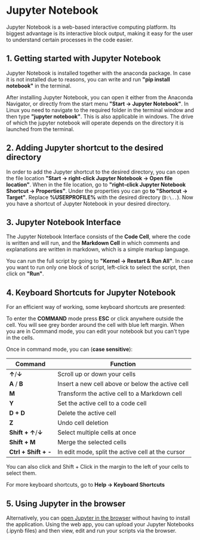 # Jupyter Notebook
Jupyter Notebook is a web-based interactive computing platform. Its biggest advantage is its interactive block output, making it easy for the user to understand certain processes in the code easier. 

## 1. Getting started with Jupyter Notebook
Jupyter Notebook is installed together with the anaconda package. In case it is not installed due to reasons, you can write and run **"pip install notebook"** in the terminal. 

After installing Jupyter Notebook, you can open it either from the Anaconda Navigator, or directly from the start menu **"Start &rarr; Jupyter Notebook"**. In Linux you need to navigate to the required folder in the terminal window and then type **"jupyter notebook"**. This is also applicable in windows. The drive of which the jupyter notebook will operate depends on the directory it is launched from the terminal. 

## 2. Adding Jupyter shortcut to the desired directory
In order to add the Jupyter shortcut to the desired directory, you can open the file location **"Start &rarr; right-click Jupyter Notebook &rarr; Open file location"**. When in the file location, go to **"right-click Jupyter Notebook Shortcut &rarr; Properties"**. Under the properties you can go **to "Shortcut &rarr; Target"**. Replace **%USERPROFILE%** with the desired directory (```D:\..```). Now you have a shortcut of Jupyter Notebook in your desired directory.

## 3. Jupyter Notebook Interface
The Jupyter Notebook Interface consists of the **Code Cell**, where the code is written and will run, and the **Markdown Cell** in which comments and explanations are written in markdown, which is a simple markup language. 

You can run the full script by going to **"Kernel &rarr; Restart & Run All"**. In case you want to run only one block of script, left-click to select the script, then click on **"Run"**. 

## 4. Keyboard Shortcuts for Jupyter Notebook
For an efficient way of working, some keyboard shortcuts are presented:

To enter the **COMMAND** mode press **ESC** or click anywhere outside the cell. You will see grey border around the cell with blue left margin. When you are in Command mode, you can edit your notebook but you can't type in the cells.

Once in command mode, you can (**case sensitive**):

| Command | Function |
| ------- | ---------|
| **&uarr;**/**&darr;** | Scroll up or down your cells | 
| **A** / **B** | Insert a new cell above or below the active cell | 
| **M** | Transform the active cell to a Markdown cell | 
| **Y** | Set the active cell to a code cell | 
| **D + D** | Delete the active cell | 
| **Z** | Undo cell deletion | 
| **Shift + &uarr;**/**&darr;** | Select multiple cells at once | 
| **Shift + M** | Merge the selected cells | 
| **Ctrl + Shift + -** | In edit mode, split the active cell at the cursor | 

You can also click and Shift + Click in the margin to the left of your cells to select them.

For more keyboard shortcuts, go to **Help &rarr; Keyboard Shortcuts**

## 5. Using Jupyter in the browser

Alternatively, you can [open Jupyter in the browser](https://jupyter.org/try-jupyter/lab?path=notebooks%2FIntro.ipynb) without having to install the application. Using the web app, you can upload your Jupyter Notebooks (.ipynb files) and then view, edit and run your scripts via the browser. 
